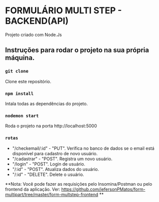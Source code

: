 # FORMULÁRIO MULTI STEP - BACKEND(API)

Projeto criado com Node.Js

## Instruções para rodar o projeto na sua própria máquina.

### `git clone`

Clone este repositório.

### `npm install`

Intala todas as dependências do projeto.

### `nodemon start`

Roda o projeto na porta http://localhost:5000

### `rotas`

- "/checkemail/:id" - "PUT". Verifica no banco de dados se o email está disponível para cadastro de novo usuário.
- "/cadastrar" - "POST". Registra um novo usuário.
- "/login" - "POST". Login de usuário.
- "/:id" - "POST". Atualiza dados do usuário.
- "/:id" - "DELETE". Delete o usuário.

**Nota: Você pode fazer as requisições pelo Insomina/Postman ou pelo frontend da aplicação. Ver: https://github.com/jefersonPMatos/form-multipart/tree/master/form-multstep-frontend **
